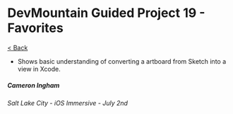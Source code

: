 # DevMountain Guided Project 19 - Favorites

[< Back](https://github.com/Camji55/DevMtn-iOS20/)

- Shows basic understanding of converting a artboard from Sketch into a view in Xcode.

##### Cameron Ingham
###### Salt Lake City - iOS Immersive - July 2nd



